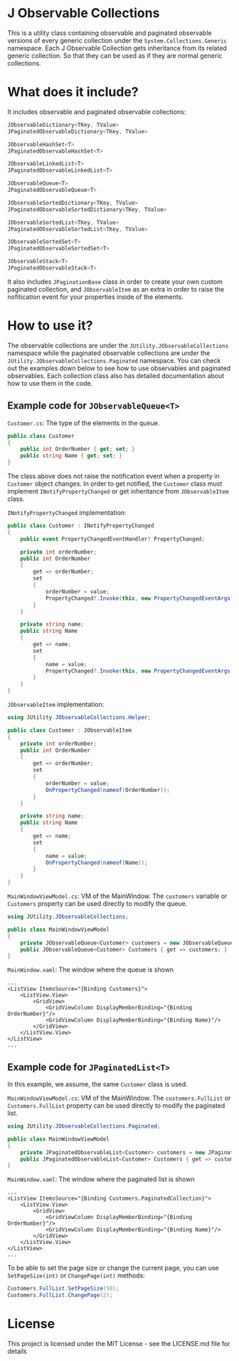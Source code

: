 # J Observable Collections
This is a utility class containing observable and paginated observable versions of every generic collection under the `System.Collections.Generic` namespace. Each J Observable Collection gets inheritance from its related generic collection. So that they can be used as if they are normal generic collections.

# What does it include?
It includes observable and paginated observable collections:
```csharp
JObservableDictionary<TKey, TValue>
JPaginatedObservableDictionary<TKey, TValue>

JObservableHashSet<T>
JPaginatedObservableHashSet<T>

JObservableLinkedList<T>
JPaginatedObservableLinkedList<T>

JObservableQueue<T>
JPaginatedObservableQueue<T>

JObservableSortedDictionary<TKey, TValue>
JPaginatedObservableSortedDictionary<TKey, TValue>

JObservableSortedList<TKey, TValue>
JPaginatedObservableSortedList<TKey, TValue>

JObservableSortedSet<T>
JPaginatedObservableSortedSet<T>

JObservableStack<T>
JPaginatedObservableStack<T>
```

It also includes `JPaginationBase` class in order to create your own custom paginated collection, and `JObservableItem` as an extra in order to raise the nofitication event for your properties inside of the elements.

# How to use it?
The observable collections are under the `JUtility.JObservableCollections` namespace while the paginated observable collections are under the `JUtility.JObservableCollections.Paginated` namespace. You can check out the examples down below to see how to use observables and paginated observables. Each collection class also has detailed documentation about how to use them in the code.

## Example code for `JObservableQueue<T>`
`Customer.cs`: The type of the elements in the queue. 
```csharp
public class Customer
{
    public int OrderNumber { get; set; }
    public string Name { get; set; }
}
```
The class above does not raise the notification event when a property in `Customer` object changes. In order to get notified, the `Customer` class must implement `INotifyPropertyChanged` or get inheritance from `JObservableItem` class.

`INotifyPropertyChanged` implementation:
```csharp
public class Customer : INotifyPropertyChanged
{
    public event PropertyChangedEventHandler? PropertyChanged;

    private int orderNumber;
    public int OrderNumber
    {
        get => orderNumber;
        set
        {
            orderNumber = value;
            PropertyChanged?.Invoke(this, new PropertyChangedEventArgs(nameof(OrderNumber)));
        }
    }

    private string name;
    public string Name
    {
        get => name;
        set
        {
            name = value;
            PropertyChanged?.Invoke(this, new PropertyChangedEventArgs(nameof(Name)));
        }
    }
}
```
`JObservableItem` implementation:
```csharp
using JUtility.JObservableCollections.Helper;

public class Customer : JObservableItem
{
    private int orderNumber;
    public int OrderNumber
    {
        get => orderNumber;
        set
        {
            orderNumber = value;
            OnPropertyChanged(nameof(OrderNumber));
        }
    }

    private string name;
    public string Name
    {
        get => name;
        set
        {
            name = value;
            OnPropertyChanged(nameof(Name));
        }
    }
}
```

`MainWindowViewModel.cs`: VM of the MainWindow. The `customers` variable or `Customers` property can be used directly to modify the queue.
```csharp
using JUtility.JObservableCollections;

public class MainWindowViewModel
{
    private JObservableQueue<Customer> customers = new JObservableQueue<Customer>();
    public JObservableQueue<Customer> Customers { get => customers; }
}
```

`MainWindow.xaml`: The window where the queue is shown
```xaml
...
<ListView ItemsSource="{Binding Customers}">
    <ListView.View>
        <GridView>
            <GridViewColumn DisplayMemberBinding="{Binding OrderNumber}"/>
            <GridViewColumn DisplayMemberBinding="{Binding Name}"/>
        </GridView>
    </ListView.View>
</ListView>
...
```

## Example code for `JPaginatedList<T>`
In this example, we assume, the same `Customer` class is used.

`MainWindowViewModel.cs`: VM of the MainWindow. The `customers.FullList` or `Customers.FullList` property can be used directly to modify the paginated list.
```csharp
using JUtility.JObservableCollections.Paginated;

public class MainWindowViewModel
{
    private JPaginatedObservableList<Customer> customers = new JPaginatedObservableList<Customer>(20);  // Each page size is 20
    public JPaginatedObservableList<Customer> Customers { get => customers; }
}
```

`MainWindow.xaml`: The window where the paginated list is shown
```xaml
...
<ListView ItemsSource="{Binding Customers.PaginatedCollection}">
    <ListView.View>
        <GridView>
            <GridViewColumn DisplayMemberBinding="{Binding OrderNumber}"/>
            <GridViewColumn DisplayMemberBinding="{Binding Name}"/>
        </GridView>
    </ListView.View>
</ListView>
...
```

To be able to set the page size or change the current page, you can use `SetPageSize(int)` or `ChangePage(int)` methods:
```csharp
Customers.FullList.SetPageSize(50);
Customers.FullList.ChangePage(2);
```

# License
This project is licensed under the MIT License - see the LICENSE.md file for details